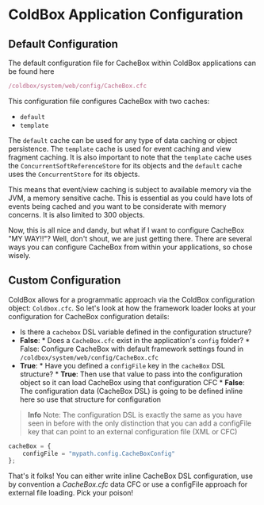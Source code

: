 # ColdBox Application Configuration

## Default Configuration
The default configuration file for CacheBox within ColdBox applications can be found here

```javascript
/coldbox/system/web/config/CacheBox.cfc
```

This configuration file configures CacheBox with two caches: 
* `default`
* `template`

The `default` cache can be used for any type of data caching or object persistence. The `template` cache is used for event caching and view fragment caching. It is also important to note that the `template` cache uses the `ConcurrentSoftReferenceStore` for its objects and the `default` cache uses the `ConcurrentStore` for its objects. 

This means that event/view caching is subject to available memory via the JVM, a memory sensitive cache. This is essential as you could have lots of events being cached and you want to be considerate with memory concerns. It is also limited to 300 objects.

Now, this is all nice and dandy, but what if I want to configure CacheBox "MY WAY!!"? Well, don't shout, we are just getting there. There are several ways you can configure CacheBox from within your applications, so chose wisely.

## Custom Configuration

ColdBox allows for a programmatic approach via the ColdBox configuration object: `Coldbox.cfc`. So let's look at how the framework loader looks at your configuration for CacheBox configuration details:

* Is there a `cachebox` DSL variable defined in the configuration structure?
* **False**:
        * Does a `CacheBox.cfc` exist in the application's `config` folder?
        * False: Configure CacheBox with default framework settings found in `/coldbox/system/web/config/CacheBox.cfc`
* **True**:
        * Have you defined a `configFile` key in the `cacheBox` DSL structure?
            * **True**: Then use that value to pass into the configuration object so it can load CacheBox using that configuration CFC
            * **False**: The configuration data (CacheBox DSL) is going to be defined inline here so use that structure for configuration

> **Info** Note: The configuration DSL is exactly the same as you have seen in before with the only distinction that you can add a configFile key that can point to an external configuration file (XML or CFC)

```javascript
cacheBox = {
    configFile = "mypath.config.CacheBoxConfig"
};
```

That's it folks! You can either write inline CacheBox DSL configuration, use by convention a *CacheBox.cfc* data CFC or use a configFile approach for external file loading. Pick your poison!


